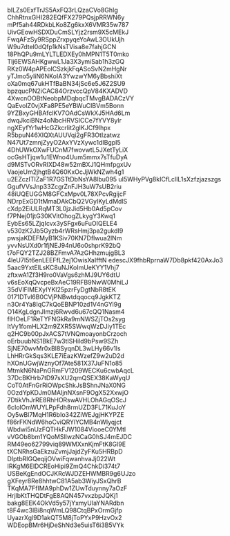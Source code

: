 bILZs0ExfTrJS5AxFQ3rLQzaCVo8GhIg
ChhRtnxGHI282EQfFX279PQsjpRRWN6y
mPf5ah44RDkbLKo8Zg6kxX6VMR35w787
UivGEowHSDXDuCmSLYjz2rsm9X5cMEkJ
FwqAFzSy9RSppZrxpyqeYoAwL3OUkUjh
W9u7dtel0dQfp1kNsTVisa8e7fahjGCN
18PhQPu9mLYLTLEDXEy0hMPN1T5T0mko
Tlj6EWSAHKgwwL1Ja3X3ymiSab1h3zGQ
RKz0W4pAPEoICSzkjkFqASoSvN2mHgNr
yTJmo5yIiN6NKoIA3YwzwYM6yBbshiXt
oXa0mq67ukHTfBaBN34jSc6e5J6Z2SU9
bpzqucPN2iCAC84OrzvccQpV84KXADVD
4XwcnOOBtNeobpMDqbqcTMvgBADACzVY
QaEvolZ0vjXFa8PE5eYBWuCIBVm5Bonn
9YZBxyGHBAfclKV7OAdCsWkXJ5HAd6Lm
dwqJkciBNz4oNbcHRVSICCe7fYVY8ylr
ngXEyfYr1wHcGZkcrlit2gIKJCf9lhpx
R5bpuN46XIQXtAUUVqi2gFR3OtIzatwz
N47Ut7zmnjZyyO2AxYVzXywc1dIBgpI5
4DhUWkOXwFUCnM7fwovwtL5JXetTyLiX
ocGsHTjqw1u1EWno4Uum5mmx7sTfuDyA
d9MSTvORvRIXD48w52mBXJ1QHmfpgxUv
VaojeUm2jhgtB4Q60KxOcJjWkNZwh4g1
u2EZczITIZaF1R7GSTtDbNsYA8lbu095
uI5WHyPVg8kICfLcllL1sXzfzjazszgs
GgufVVsJnp33ZcgrZnFJH3uW7sUB2riu
48iUQEUGGM8GFCxMpv0L78XPcvRgijcF
NDrpExGD1tMmaDAkCbQ2VGyIKyLdMdlS
cXdp2EiULRqMT3L0jzJid5Hb0Ad5pCov
f7PNej01jtG30KVitOhogZLkygY3Kwq1
EybEs65LZjqIcvx3ySFgx6uFuOIQELE4
v530zK2Jb5Gyzb4rWRsHmj3pa2gukdI9
pwsjaKDEFMyB1KSiv70KN7DfIwua2lNm
yvvNsUXd0r1fjNEJ94nU6o0shprK92bQ
t7oFQY2TZJ28BZFmvA7AzGHhzmujgBL3
4leU7I5t6enLEEFfL2ej1OwisXaIfftN
edescJX9fhbRprnaW7Db8pkf420AxJo3
5aac9YxtElLsKC8uNJKoImUeKYY1Vhj7
zftxwA1Zf3H9ro0VaVgs6zhMJ9UY6dtU
v6sEoXqQvcpeBxAeC19RFB9NwW0MhiLJ
35dVlFIMEXyIYKl25pzrFyDgtNbR8tEK
0171DTvl6B0CVjPNBwtdqqocq9JgkKTZ
n3Or4Ya8IqC7kQoEBNP10zd1V4nGYi9g
O14KgLdgnJImzj6Rwvd6u67cQQ1Nasm4
flHOeLF1ReTYFNGkRa9mNWSZjTOs2syg
ItVy1fomHLX2m9ZXR5SWwqWzDJiy1TEc
q2HC9b00pJxACS7tVNQmoayonbCrzoch
oErbuubNS1BkE7w3tISHild9bPsw9SZh
SjNE70wvMr0xBl8SyqnDL3wLHy66v1ls
LhHRrGkSqs3KLE7iEazKWzefZ9w2uD2d
hXOnUGwjWznyOf7Ate581X37JuFN1o85
MtmkN6NaPnGRmFV1209WECKu6cwbAqcL
37DcBKHrb7tD97sXU2qmQSEX38KaWyqU
CoT0AtFnGrRiOWpcShkJsBShnJNaX0NG
0OzdYpKDJm0MAIjnNXsnF9OgX52XxwjO
7DtikVhJrRE8RhHORswAVHLOhAGqOScJ
6cIolOmWUYLPpFdh8rmUZD3FL71KuJoY
Oy5wBl7MqH1R6bIo342ZiWEJgjHKYPZE
f86rFKNdW6hoCviQRYlYCMB4nWIyqjct
Wbdwi5nUzFQTHkFJW1084ViooeC0YMtl
vVGOb8bm1YQoMSlIwzNCaG0hSJ4mEJDC
RM49eo62799viq89WMXxnKjmFtK8Gl9E
tXCNRhsGaEkzuZvmjJajdZyFKu5HRBpD
DIptbRlGQeqijOVwiFqwanhvaJj022Wt
IRKgM6ElDCREoHipi9ZmQ4ChkDi374t7
USBeKgEndOCJKRcWJDZEHWMBR9g6UJzo
gXFeyr8Re8hhtwC81A5ab3WiyJSxQhrB
TKqMA7FfIMA9phDw1ZUwTduynny7aOzF
HrjlbKtTHQDtFgE8AQN457vxzbpJQKj1
bakg8EEK4OkVd5y57jYxmyUIaYNARdbn
t8F4wc3lBi8nqWmLQ98CtqBPxOrmGjfp
UyazrXgl9D1akQT5M8jToPYxP9HzvOx2
WDEopBMr6HjDeShNd3e5uisT6i3B5VYk
